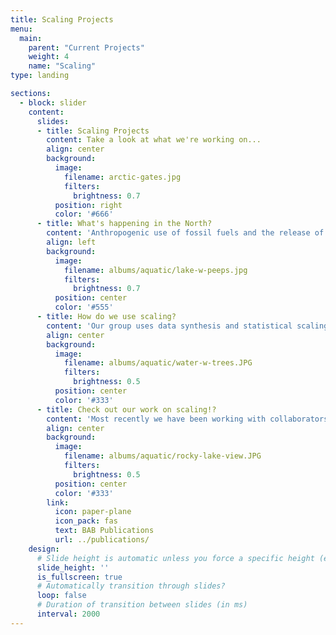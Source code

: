 ```yaml
---
title: Scaling Projects
menu:
  main:
    parent: "Current Projects"
    weight: 4
    name: "Scaling"
type: landing

sections:
  - block: slider
    content:
      slides:
      - title: Scaling Projects
        content: Take a look at what we're working on...
        align: center
        background:
          image:
            filename: arctic-gates.jpg
            filters:
              brightness: 0.7
          position: right
          color: '#666'
      - title: What's happening in the North?
        content: 'Anthropogenic use of fossil fuels and the release of carbon dioxide into the atmosphere is warming the planet, altering the natural methane cycle. Understanding the magnitude of response of natural methane emissions from Northern ecosystems is critical towards quantifying the global methane budget and establishing emission reduction goals.'
        align: left
        background:
          image:
            filename: albums/aquatic/lake-w-peeps.jpg
            filters:
              brightness: 0.7
          position: center
          color: '#555'
      - title: How do we use scaling?
        content: 'Our group uses data synthesis and statistical scaling models to quantify the magnitude and drivers of methane emissions from boreal-Arctic ecosystems. Examples of our research approaches include 1) developing better wetland and lake land cover maps to improve methane emission models, 2) synthesizing available field measurements of methane fluxes to determine environmental drivers of methane and decadal trends in methane emissions, and 3) quantifying methane emissions from the boreal-Arctic region using statistical modeling approaches. Most recently we have been working with collaborators from Woodwell Climate Research Center and the Max Planck Institute to develop the most comprehensive carbon dioxide and methane flux dataset for the boreal-Arctic region, to date.'
        align: center
        background:
          image:
            filename: albums/aquatic/water-w-trees.JPG
            filters:
              brightness: 0.5
          position: center
          color: '#333'
      - title: Check out our work on scaling!?
        content: 'Most recently we have been working with collaborators from Woodwell Climate Research Center and the Max Planck Institute to develop the most comprehensive carbon dioxide and methane flux dataset for the boreal-Arctic region, to date.'
        align: center
        background:
          image:
            filename: albums/aquatic/rocky-lake-view.JPG
            filters:
              brightness: 0.5
          position: center
          color: '#333'
        link:
          icon: paper-plane
          icon_pack: fas
          text: BAB Publications
          url: ../publications/
    design:
      # Slide height is automatic unless you force a specific height (e.g. '400px')
      slide_height: ''
      is_fullscreen: true
      # Automatically transition through slides?
      loop: false
      # Duration of transition between slides (in ms)
      interval: 2000
---
```


